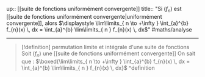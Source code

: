 up:: [[suite de fonctions uniformément convergente]] 
title:: "Si $(f_{n})$ est [[suite de fonctions uniformément convergente|uniformément convergente]], alors $\displaystyle \lim\limits_{ n \to +\infty } \int_{a}^{b} f_{n}(x) \, dx = \int_{a}^{b} \lim\limits_{ n } f_{n}(x) \, dx$"
#maths/analyse 

---

> [!definition] permutation limite et intégrale d'une suite de fonctions
> Soit $(f_{n})$ une [[suite de fonctions uniformément convergente]]
> On sait que :
> $\boxed{\lim\limits_{ n \to +\infty } \int_{a}^{b} f_{n}(x) \, dx = \int_{a}^{b} \lim\limits_{ n } f_{n}(x) \, dx}$
^definition


